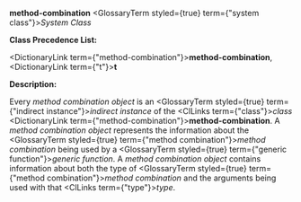 **method-combination** <GlossaryTerm styled={true} term={"system class"}><i>System Class</i></GlossaryTerm> 



**Class Precedence List:** 



<DictionaryLink  term={"method-combination"}><b>method-combination</b></DictionaryLink>, <DictionaryLink  term={"t"}><b>t</b></DictionaryLink> 



**Description:** 



Every *method combination object* is an <GlossaryTerm styled={true} term={"indirect instance"}><i>indirect instance</i></GlossaryTerm> of the <ClLinks  term={"class"}><i>class</i></ClLinks> <DictionaryLink  term={"method-combination"}><b>method-combination</b></DictionaryLink>. A *method combination object* represents the information about the <GlossaryTerm styled={true} term={"method combination"}><i>method combination</i></GlossaryTerm> being used by a <GlossaryTerm styled={true} term={"generic function"}><i>generic function</i></GlossaryTerm>. A *method combination object* contains information about both the type of <GlossaryTerm styled={true} term={"method combination"}><i>method combination</i></GlossaryTerm> and the arguments being used with that <ClLinks  term={"type"}><i>type</i></ClLinks>. 



